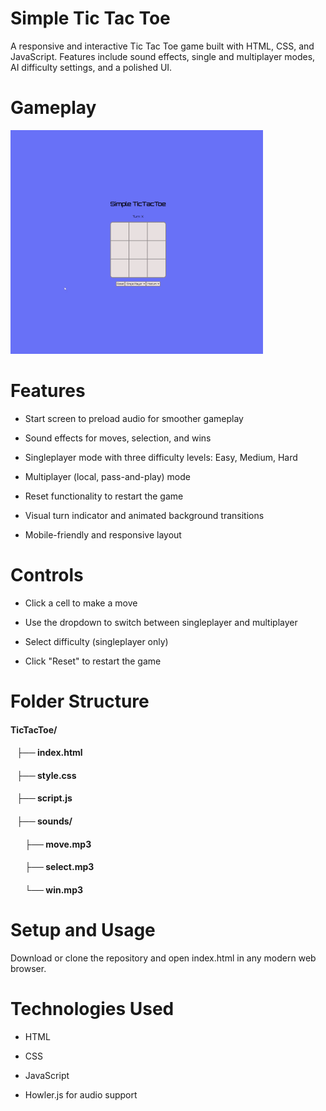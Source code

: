 # Simple Tic Tac Toe
A responsive and interactive Tic Tac Toe game built with HTML, CSS, and JavaScript. Features include sound effects, single and multiplayer modes, AI difficulty settings, and a polished UI.

# Gameplay

![Gameplay preview](readme-assets/gameplay.gif)

# Features
- Start screen to preload audio for smoother gameplay

- Sound effects for moves, selection, and wins

- Singleplayer mode with three difficulty levels: Easy, Medium, Hard

- Multiplayer (local, pass-and-play) mode

- Reset functionality to restart the game

- Visual turn indicator and animated background transitions

- Mobile-friendly and responsive layout

# Controls
- Click a cell to make a move

- Use the dropdown to switch between singleplayer and multiplayer

- Select difficulty (singleplayer only)

- Click "Reset" to restart the game

# Folder Structure

#### TicTacToe/
#### &nbsp;&nbsp;&nbsp;├── index.html
#### &nbsp;&nbsp;&nbsp;├── style.css
#### &nbsp;&nbsp;&nbsp;├── script.js

#### &nbsp;&nbsp;&nbsp;├── sounds/
#### &nbsp;&nbsp;&nbsp;&nbsp;&nbsp;&nbsp;&nbsp;├── move.mp3
#### &nbsp;&nbsp;&nbsp;&nbsp;&nbsp;&nbsp;&nbsp;├── select.mp3
#### &nbsp;&nbsp;&nbsp;&nbsp;&nbsp;&nbsp;&nbsp;└── win.mp3

# Setup and Usage
Download or clone the repository and open index.html in any modern web browser.

# Technologies Used

- HTML

- CSS

- JavaScript

- Howler.js for audio support